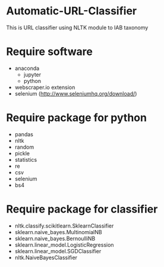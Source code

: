 # Automatic-URL-Classifier
This is URL classifier using NLTK module to IAB taxonomy 


# Require software
- anaconda
  - jupyter
  - python
- webscraper.io extension
- selenium (http://www.seleniumhq.org/download/)
  
# Require package for python
- pandas
- nltk
- random
- pickle
- statistics
- re
- csv
- selenium
- bs4

# Require package for classifier
- nltk.classify.scikitlearn.SklearnClassifier
- sklearn.naive_bayes.MultinomialNB
- sklearn.naive_bayes.BernoulliNB
- sklearn.linear_model.LogisticRegression
- sklearn.linear_model.SGDClassifier
- nltk.NaiveBayesClassifier
